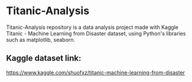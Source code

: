 # Titanic-Analysis
Titanic-Analysis repository is a data analysis project made with Kaggle Titanic - Machine Learning from Disaster dataset, using Python's libraries such as matplotlib,  seaborn.

## Kaggle dataset link:

https://www.kaggle.com/shuofxz/titanic-machine-learning-from-disaster
